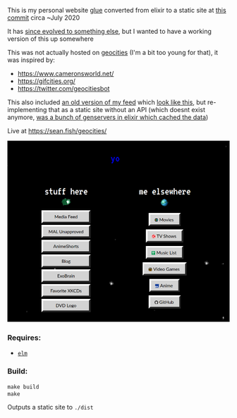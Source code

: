 This is my personal website [glue](https://github.com/purarue/glue) converted from elixir to a static site at [this commit](https://github.com/purarue/glue/tree/b163eec87183a32758f786363a99b91fe6009eda) circa ~July 2020

It has [since evolved to something else](https://sean.fish/), but I wanted to have a working version of this up somewhere

This was not actually hosted on [geocities](https://en.wikipedia.org/wiki/GeoCities) (I'm a bit too young for that), it was inspired by:

- https://www.cameronsworld.net/
- https://gifcities.org/
- https://twitter.com/geocitiesbot

This also included [an old version of my feed](https://sean.fish/feed/) which [look like this](https://github.com/purarue/glue_geocities/blob/main/.github/old_feed.png?raw=true), but re-implementing that as a static site without an API (which doesnt exist anymore, [was a bunch of genservers in elixir which cached the data](https://github.com/purarue/glue/tree/408d738439f05ef4797133f69114d28800710537/lib/glue/feed))

Live at <https://sean.fish/geocities/>

<img src="https://github.com/purarue/glue_geocities/blob/main/.github/screenshot.png?raw=true" />

### Requires:

- [`elm`](https://elm-lang.org/)

### Build:

```
make build
make
```

Outputs a static site to `./dist`

